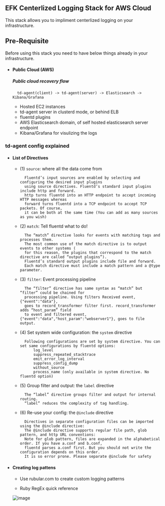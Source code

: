 ## EFK Centerlized Logging Stack for AWS Cloud

This stack allows you to impliment centerlized logging on your infrastructure.

## Pre-Requisite
Before using this stack you need to have below things already in your infrastructure.

* #### Public Cloud (AWS)
	##### Public cloud recovery flow
		td-agent(client) -> td-agent(server) -> Elasticsearch -> Kibana/Grafana 

	* Hosted EC2 instances
	* td-agent server in clusterd mode, or behind ELB
	* fluentd plugins
	* AWS Elasticsearch domain, of self hosted elasticsearch server endpoint
	* Kibana/Grafana for visulizing the logs

### td-agent config explained

 * #### List of Directives
 
	* (1) `source`: where all the data come from 
	
			Fluentd’s input sources are enabled by selecting and configuring the desired input plugins 
			using source directives. Fluentd’s standard input plugins include http and forward. 
			http turns fluentd into an HTTP endpoint to accept incoming HTTP messages whereas 
			forward turns fluentd into a TCP endpoint to accept TCP packets. Of course, 
			it can be both at the same time (You can add as many sources as you wish)
			
	* (2) `match`: Tell fluentd what to do! 
		
			The “match” directive looks for events with matching tags and processes them. 
			The most common use of the match directive is to output events to other systems (
			for this reason, the plugins that correspond to the match directive are called “output plugins”). 
			Fluentd’s standard output plugins include file and forward. 
			Each match directive must include a match pattern and a @type parameter. 
				
	* (3) `filter`: Event processing pipeline 

			The “filter” directive has same syntax as “match” but “filter” could be chained for 
			processing pipeline. Using filters Received event, {"event":"data"}, 
			goes to record_transformer filter first. record_transformer adds “host_param” field  
			to event and filtered event, {"event":"data","host_param":"webserver1"}, goes to file output.

	* (4) Set system wide configuration: the `system` directive
			
			Following configurations are set by system directive. You can set same configurations by fluentd options:					
				log_level
				suppress_repeated_stacktrace
				emit_error_log_interval
				suppress_config_dump
				without_source
				process_name (only available in system directive. No fluentd option)
		
	* (5) Group filter and output: the `label` directive
	
			The “label” directive groups filter and output for internal routing. 
			“label” reduces the complexity of tag handling. 
			

	* (6) Re-use your config: the `@include` directive
		
			Directives in separate configuration files can be imported using the @include directive:
			The @include directive supports regular file path, glob pattern, and http URL conventions:
			Note for glob pattern, files are expanded in the alphabetical order. If you have a.conf and b.conf, 
			fluentd parses a.conf first. But you should not write the configuration depends on this order. 
			It is so error prone. Please separate @include for safety
			
	
 
 * #### Creating log pattens
 
	* Use rubular.com to create custom logging patterns
			
	* Ruby RegEx quick reference
		
	![image](https://user-images.githubusercontent.com/17526588/36933686-573983e4-1f03-11e8-8086-17b17e9e6f84.png)
